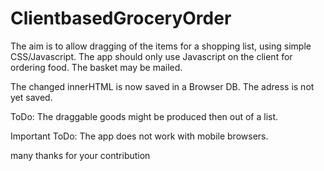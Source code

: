 # ClientbasedGroceryOrder
The aim is to allow dragging of the items for a shopping list, using simple CSS/Javascript. The app should only use Javascript on the client for ordering food. The basket may be mailed. 

The changed innerHTML is now saved in a Browser DB. The adress is not yet saved.

ToDo: The draggable goods might be produced then out of a list.

Important ToDo: The app does not work with mobile browsers.

many thanks for your contribution
